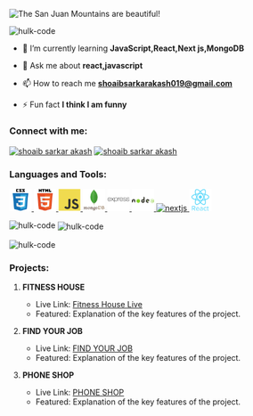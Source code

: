 ![The San Juan Mountains are beautiful!](https://i.ibb.co/2hDqj9z/Purple-and-Blue-Neon-Gamer-Youtube-Banner.gif)



<p align="left"> <img src="https://komarev.com/ghpvc/?username=hulk-code&label=Profile%20views&color=0e75b6&style=flat" alt="hulk-code" /> </p>

- 🌱 I’m currently learning **JavaScript,React,Next js,MongoDB**

- 💬 Ask me about **react,javascript**

- 📫 How to reach me **shoaibsarkarakash019@gmail.com**

- ⚡ Fun fact **I think I am funny**

<h3 align="left">Connect with me:</h3>
<p align="left">
<a href="https://linkedin.com/in/shoaib sarkar akash" target="blank"><img align="center" src="https://raw.githubusercontent.com/rahuldkjain/github-profile-readme-generator/master/src/images/icons/Social/linked-in-alt.svg" alt="shoaib sarkar akash" height="30" width="40" /></a>
<a href="https://fb.com/shoaib sarkar akash" target="blank"><img align="center" src="https://raw.githubusercontent.com/rahuldkjain/github-profile-readme-generator/master/src/images/icons/Social/facebook.svg" alt="shoaib sarkar akash" height="30" width="40" /></a>
</p>

<h3 align="left">Languages and Tools:</h3>
<p align="left"> 
   <a href="https://www.w3schools.com/css/" target="_blank" rel="noreferrer"> <img src="https://raw.githubusercontent.com/devicons/devicon/master/icons/css3/css3-original-wordmark.svg" alt="css3" width="40" height="40"/> </a> <a href="https://www.w3.org/html/" target="_blank" rel="noreferrer"> <img src="https://raw.githubusercontent.com/devicons/devicon/master/icons/html5/html5-original-wordmark.svg" alt="html5" width="40" height="40"/> </a><a href="https://developer.mozilla.org/en-US/docs/Web/JavaScript" target="_blank" rel="noreferrer"> <img src="https://raw.githubusercontent.com/devicons/devicon/master/icons/javascript/javascript-original.svg" alt="javascript" width="40" height="40"/> </a> <a href="https://www.mongodb.com/" target="_blank" rel="noreferrer"> <img src="https://raw.githubusercontent.com/devicons/devicon/master/icons/mongodb/mongodb-original-wordmark.svg" alt="mongodb" width="40" height="40"/> </a> 
    <a href="https://expressjs.com" target="_blank" rel="noreferrer"> <img src="https://raw.githubusercontent.com/devicons/devicon/master/icons/express/express-original-wordmark.svg" alt="express" width="40" height="40"/>
       <a href="https://nodejs.org" target="_blank" rel="noreferrer"> <img src="https://raw.githubusercontent.com/devicons/devicon/master/icons/nodejs/nodejs-original-wordmark.svg" alt="nodejs" width="40" height="40"/><a href="https://nextjs.org/" target="_blank" rel="noreferrer"> <img src="https://cdn.worldvectorlogo.com/logos/nextjs-2.svg" alt="nextjs" width="40" height="40"/> </a> <a href="https://reactjs.org/" target="_blank" rel="noreferrer"> <img src="https://raw.githubusercontent.com/devicons/devicon/master/icons/react/react-original-wordmark.svg" alt="react" width="40" height="40"/> </a> </p>

<p><img align="left" src="https://github-readme-stats.vercel.app/api/top-langs?username=hulk-code&show_icons=true&locale=en&layout=compact" alt="hulk-code" /></p>

<p>&nbsp;<img align="center" src="https://github-readme-stats.vercel.app/api?username=hulk-code&show_icons=true&locale=en" alt="hulk-code" /></p>

<p><img align="center" src="https://github-readme-streak-stats.herokuapp.com/?user=hulk-code&" alt="hulk-code" /></p>
<h3 align="left">Projects:</h3>

1. **FITNESS HOUSE**

   - Live Link: [Fitness House Live](https://fittnesshouse-67e54.web.app)
   - Featured: Explanation of the key features of the project.

2. **FIND YOUR JOB**
  
   -  Live Link: [FIND YOUR JOB](https://clever-marzipan-2ca7b3.netlify.app)
   -  Featured: Explanation of the key features of the project.
     
3. **PHONE SHOP**
  
   - Live Link: [PHONE SHOP](https://incandescent-kheer-0aa31b.netlify.app)
   - Featured: Explanation of the key features of the project.     
